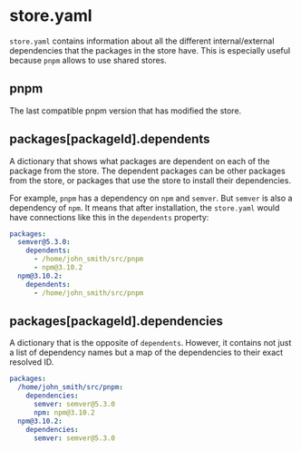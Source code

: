 # store.yaml

`store.yaml` contains information about all the different internal/external dependencies that the packages in the store have. This is especially useful because `pnpm` allows to use shared stores.

## pnpm

The last compatible pnpm version that has modified the store.

## packages[packageId].dependents

A dictionary that shows what packages are dependent on each of the package from the store. The dependent packages can be other packages from the store, or packages that use the store to install their dependencies.

For example, `pnpm` has a dependency on `npm` and `semver`. But `semver` is also a dependency of `npm`. It means that after installation, the `store.yaml` would have connections like this in the `dependents` property:

```yaml
packages:
  semver@5.3.0: 
    dependents:
      - /home/john_smith/src/pnpm
      - npm@3.10.2
  npm@3.10.2:
    dependents:
      - /home/john_smith/src/pnpm
```

## packages[packageId].dependencies

A dictionary that is the opposite of `dependents`. However, it contains not just a list of dependency names but a map of the dependencies to their exact resolved ID.

```yaml
packages:
  /home/john_smith/src/pnpm:
    dependencies:
      semver: semver@5.3.0
      npm: npm@3.10.2
  npm@3.10.2:
    dependencies:
      semver: semver@5.3.0
```
